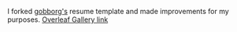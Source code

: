 I forked [gobborg's](https://github.com/gobborg) resume template and made improvements for my purposes.
[Overleaf Gallery link](https://www.overleaf.com/latex/templates/resume-template-cjk-support/yvmsdbdwmyhc)

